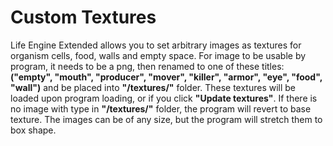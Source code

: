 # Custom Textures
Life Engine Extended allows you to set arbitrary images as textures for organism cells, food, walls and empty space.
For image to be usable by program, it needs to be a png, then renamed to one of these titles: **("empty", "mouth", "producer", "mover", "killer", "armor", "eye", "food", "wall")** and be placed into **"/textures/"** folder.
These textures will be loaded upon program loading, or if you click **"Update textures"**.
If there is no image with type in **"/textures/"** folder, the program will revert to base texture.
The images can be of any size, but the program will stretch them to box shape.